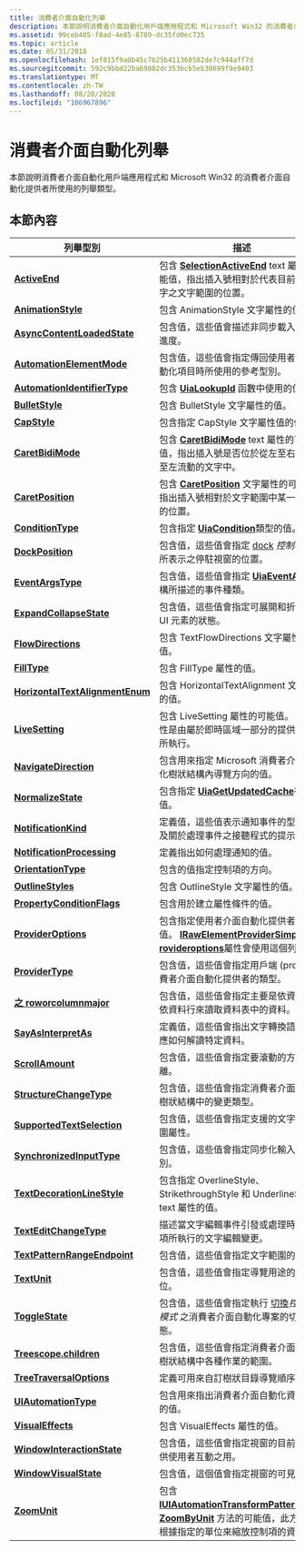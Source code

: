 ```yaml
---
title: 消費者介面自動化列舉
description: 本節說明消費者介面自動化用戶端應用程式和 Microsoft Win32 的消費者介面自動化提供者所使用的列舉類型。
ms.assetid: 99ceb405-f8ad-4e85-8789-dc35fd0ec735
ms.topic: article
ms.date: 05/31/2018
ms.openlocfilehash: 1ef815f9a0b45c7b25b411368582de7c944aff7d
ms.sourcegitcommit: 592c9bbd22ba69802dc353bcb5eb30699f9e9403
ms.translationtype: MT
ms.contentlocale: zh-TW
ms.lasthandoff: 08/20/2020
ms.locfileid: "106967896"
---
```

# <a name="ui-automation-enumerations"></a>消費者介面自動化列舉

本節說明消費者介面自動化用戶端應用程式和 Microsoft Win32 的消費者介面自動化提供者所使用的列舉類型。

## <a name="in-this-section"></a>本節內容



| 列舉型別                                                                        | 描述                                                                                                                                                                                                                                                          |
|------------------------------------------------------------------------------------|----------------------------------------------------------------------------------------------------------------------------------------------------------------------------------------------------------------------------------------------------------------------|
| [**ActiveEnd**](/windows/desktop/api/uiautomationcore/ne-uiautomationcore-activeend)<br/>                               | 包含 [**SelectionActiveEnd**](uiauto-textattribute-ids.md) text 屬性的可能值，指出插入號相對於代表目前所選文字之文字範圍的位置。<br/> |
| [**AnimationStyle**](/windows/desktop/api/UIAutomationCore/ne-uiautomationcore-animationstyle)<br/>                     | 包含 AnimationStyle 文字屬性的值。<br/>                                                                                                                                                                                                    |
| [**AsyncContentLoadedState**](/windows/desktop/api/UIAutomationCoreApi/ne-uiautomationcoreapi-asynccontentloadedstate)<br/>   | 包含值，這些值會描述非同步載入內容的進度。<br/>                                                                                                                                                                            |
| [**AutomationElementMode**](/windows/desktop/api/UIAutomationClient/ne-uiautomationclient-automationelementmode)<br/>       | 包含值，這些值會指定傳回使用者介面自動化項目時所使用的參考型別。<br/>                                                                                                                                                          |
| [**AutomationIdentifierType**](/windows/desktop/api/UIAutomationCoreApi/ne-uiautomationcoreapi-automationidentifiertype)<br/>         | 包含 [**UiaLookupId**](/windows/desktop/api/UIAutomationCoreApi/nf-uiautomationcoreapi-uialookupid) 函數中使用的值。<br/>                                                                                                                                                                   |
| [**BulletStyle**](/windows/desktop/api/UIAutomationCore/ne-uiautomationcore-bulletstyle)<br/>                           | 包含 BulletStyle 文字屬性的值。<br/>                                                                                                                                                                                                       |
| [**CapStyle**](/windows/desktop/api/UIAutomationCore/ne-uiautomationcore-capstyle)<br/>                                 | 包含指定 CapStyle 文字屬性值的值。<br/>                                                                                                                                                                                    |
| [**CaretBidiMode**](/windows/desktop/api/uiautomationcore/ne-uiautomationcore-caretbidimode)<br/>                       | 包含 [**CaretBidiMode**](uiauto-textattribute-ids.md) text 屬性的可能值，指出插入號是否位於從左至右或從右至左流動的文字中。<br/>                        |
| [**CaretPosition**](/windows/desktop/api/uiautomationcore/ne-uiautomationcore-caretposition)<br/>                       | 包含 [**CaretPosition**](uiauto-textattribute-ids.md) 文字屬性的可能值，指出插入號相對於文字範圍中某一行文字的位置。<br/>                                     |
| [**ConditionType**](/windows/desktop/api/UIAutomationCoreApi/ne-uiautomationcoreapi-conditiontype)<br/>                       | 包含指定 [**UiaCondition**](/windows/desktop/api/UIAutomationCoreApi/ns-uiautomationcoreapi-uiacondition)類型的值。<br/>                                                                                                                                                                 |
| [**DockPosition**](/windows/desktop/api/UIAutomationCore/ne-uiautomationcore-dockposition)<br/>                            | 包含值，這些值會指定 [dock](uiauto-implementingdock.md) *控制項模式* 所表示之停駐視窗的位置。<br/>                                                                                                                   |
| [**EventArgsType**](/windows/desktop/api/UIAutomationCoreApi/ne-uiautomationcoreapi-eventargstype)<br/>                       | 包含值，這些值會指定 [**UiaEventArgs**](/windows/desktop/api/UIAutomationCoreApi/ns-uiautomationcoreapi-uiaeventargs) 結構所描述的事件種類。<br/>                                                                                                                                   |
| [**ExpandCollapseState**](/windows/desktop/api/UIAutomationCore/ne-uiautomationcore-expandcollapsestate)<br/>           | 包含值，這些值會指定可展開和折迭之 UI 元素的狀態。<br/>                                                                                                                                                                |
| [**FlowDirections**](/windows/desktop/api/UIAutomationCore/ne-uiautomationcore-flowdirections)<br/>                     | 包含 TextFlowDirections 文字屬性的值。 <br/>                                                                                                                                                                                               |
| [**FillType**](/windows/desktop/api/UIAutomationCore/ne-uiautomationcore-filltype)<br/>                                 | 包含 FillType 屬性的值。<br/>                                                                                                                                                                                                               |
| [**HorizontalTextAlignmentEnum**](/previous-versions/windows/desktop/legacy/ee671233(v=vs.85))<br/>   | 包含 HorizontalTextAlignment 文字屬性的值。<br/>                                                                                                                                                                                           |
| [**LiveSetting**](/windows/desktop/api/uiautomationcore/ne-uiautomationcore-livesetting)<br/>                           | 包含 LiveSetting 屬性的可能值。 這個屬性是由屬於即時區域一部分的提供者元素所執行。<br/>                                                                                                                  |
| [**NavigateDirection**](/windows/desktop/api/UIAutomationCore/ne-uiautomationcore-navigatedirection)<br/>                          | 包含用來指定 Microsoft 消費者介面自動化樹狀結構內導覽方向的值。<br/>                                                                                                                                                      |
| [**NormalizeState**](/windows/desktop/api/UIAutomationCoreApi/ne-uiautomationcoreapi-normalizestate)<br/>                     | 包含指定 [**UiaGetUpdatedCache**](/windows/desktop/api/UIAutomationCoreApi/nf-uiautomationcoreapi-uiagetupdatedcache)行為的值。<br/>                                                                                                                                             |
| [**NotificationKind**](/windows/win32/api/uiautomationcore/ne-uiautomationcore-notificationkind)<br/>                     | 定義值，這些值表示通知事件的型別，以及關於處理事件之接聽程式的提示。<br/>                                                                                                                              |
| [**NotificationProcessing**](/windows/win32/api/uiautomationcore/ne-uiautomationcore-notificationprocessing)<br/>         | 定義指出如何處理通知的值。<br/>                                                                                                                                                                                      |
| [**OrientationType**](/windows/desktop/api/UIAutomationCore/ne-uiautomationcore-orientationtype)<br/>                       | 包含的值指定控制項的方向。<br/>                                                                                                                                                                                                |
| [**OutlineStyles**](/windows/desktop/api/UIAutomationCore/ne-uiautomationcore-outlinestyles)<br/>                       | 包含 OutlineStyle 文字屬性的值。<br/>                                                                                                                                                                                                      |
| [**PropertyConditionFlags**](/windows/desktop/api/UIAutomationClient/ne-uiautomationclient-propertyconditionflags)<br/>     | 包含用於建立屬性條件的值。<br/>                                                                                                                                                                                                     |
| [**ProviderOptions**](/windows/desktop/api/UIAutomationCore/ne-uiautomationcore-provideroptions)<br/>                       | 包含指定使用者介面自動化提供者類型的值。 [**IRawElementProviderSimple：:P rovideroptions**](/windows/desktop/api/UIAutomationCore/nf-uiautomationcore-irawelementprovidersimple-get_provideroptions)屬性會使用這個列舉。<br/>                                               |
| [**ProviderType**](/windows/desktop/api/UIAutomationCoreApi/ne-uiautomationcoreapi-providertype)<br/>                         | 包含值，這些值會指定用戶端 (proxy) 消費者介面自動化提供者的類型。<br/>                                                                                                                                                                    |
| [**之 roworcolumnmajor**](/windows/desktop/api/UIAutomationCore/ne-uiautomationcore-roworcolumnmajor)<br/>                 | 包含值，這些值會指定主要是依資料列或依資料行來讀取資料表中的資料。<br/>                                                                                                                                                        |
| [**SayAsInterpretAs**](/windows/desktop/api/UIAutomationCore/ne-uiautomationcore-sayasinterpretas)<br/>                     | 定義值，這些值會指出文字轉換語音引擎應如何解讀特定資料。<br/>                                                                                                                                                              |
| [**ScrollAmount**](/windows/desktop/api/UIAutomationCore/ne-uiautomationcore-scrollamount)<br/>                             | 包含值，這些值會指定要滾動的方向和距離。<br/>                                                                                                                                                                                        |
| [**StructureChangeType**](/windows/desktop/api/UIAutomationCore/ne-uiautomationcore-structurechangetype)<br/>           | 包含值，這些值會指定消費者介面自動化樹狀結構中的變更類型。<br/>                                                                                                                                                                      |
| [**SupportedTextSelection**](/windows/desktop/api/UIAutomationCore/ne-uiautomationcore-supportedtextselection)<br/>     | 包含值，這些值會指定支援的文字選取範圍屬性。<br/>                                                                                                                                                                                      |
| [**SynchronizedInputType**](/windows/desktop/api/UIAutomationCore/ne-uiautomationcore-synchronizedinputtype)<br/>       | 包含值，這些值會指定同步化輸入的型別。<br/>                                                                                                                                                                                              |
| [**TextDecorationLineStyle**](/windows/desktop/api/UIAutomationCore/ne-uiautomationcore-textdecorationlinestyle)<br/>              | 包含指定 OverlineStyle、StrikethroughStyle 和 UnderlineStyle text 屬性的值。<br/>                                                                                                                                                   |
| [**TextEditChangeType**](/windows/desktop/api/UIAutomationCore/ne-uiautomationcore-texteditchangetype)<br/>             | 描述當文字編輯事件引發或處理時，控制項所執行的文字編輯變更。<br/>                                                                                                                                                |
| [**TextPatternRangeEndpoint**](/windows/desktop/api/UIAutomationCore/ne-uiautomationcore-textpatternrangeendpoint)<br/> | 包含值，這些值會指定文字範圍的端點。<br/>                                                                                                                                                                                               |
| [**TextUnit**](/windows/desktop/api/UIAutomationCore/ne-uiautomationcore-textunit)<br/>                                 | 包含值，這些值會指定導覽用途的文字單位。<br/>                                                                                                                                                                                |
| [**ToggleState**](/windows/desktop/api/UIAutomationCore/ne-uiautomationcore-togglestate)<br/>                               | 包含值，這些值會指定執行 [切換](uiauto-implementingtoggle.md)*控制項模式* 之消費者介面自動化專案的切換狀態。<br/>                                                                                                   |
| [**Treescope.children**](/windows/desktop/api/UIAutomationClient/ne-uiautomationclient-treescope)<br/>                               | 包含值，這些值會指定消費者介面自動化樹狀結構中各種作業的範圍。<br/>                                                                                                                                                                   |
| [**TreeTraversalOptions**](/windows/win32/api/uiautomationcoreapi/ne-uiautomationcoreapi-treetraversaloptions)<br/>             | 定義可用來自訂樹狀目錄導覽順序的值。<br/>                                                                                                                                                                                       |
| [**UIAutomationType**](/windows/desktop/api/UIAutomationCore/ne-uiautomationcore-uiautomationtype)<br/>                 | 包含用來指出消費者介面自動化資料類型的值。<br/>                                                                                                                                                                                                |
| [**VisualEffects**](/windows/desktop/api/UIAutomationCore/ne-uiautomationcore-visualeffects)<br/>                       | 包含 VisualEffects 屬性的值。<br/>                                                                                                                                                                                                          |
| [**WindowInteractionState**](/windows/desktop/api/UIAutomationCore/ne-uiautomationcore-windowinteractionstate)<br/>     | 包含值，這些值會指定視窗的目前狀態以供使用者互動之用。<br/>                                                                                                                                                            |
| [**WindowVisualState**](/windows/desktop/api/UIAutomationCore/ne-uiautomationcore-windowvisualstate)<br/>               | 包含值，這個值會指定視窗的可見狀態。<br/>                                                                                                                                                                                                |
| [**ZoomUnit**](/windows/desktop/api/UIAutomationCore/ne-uiautomationcore-zoomunit)<br/>                                     | 包含 [**IUIAutomationTransformPattern2：： ZoomByUnit**](/windows/desktop/api/UIAutomationClient/nf-uiautomationclient-iuiautomationtransformpattern2-zoombyunit) 方法的可能值，此方法會根據指定的單位來縮放控制項的資料區。<br/>                                              |



 

 

